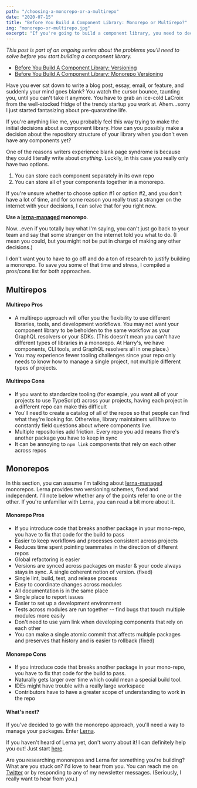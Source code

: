```yaml
---
path: "/choosing-a-monorepo-or-a-multirepo"
date: "2020-07-15"
title: "Before You Build A Component Library: Monorepo or Multirepo?"
img: "monorepo-or-multirepo.jpg"
excerpt: "If you're going to build a component library, you need to decide how to store your components. Most teams choose between two options: you can store each component separately in its own repo, or you can store all of your components together in a monorepo."
---
```


_This post is part of an ongoing series about the problems you'll need to solve before you start building a component library._

- [Before You Build A Component Library: Versioning](../library-versioning)
- [Before You Build A Component Library: Monorepo Versioning](../lerna-monorepo-versioning)

Have you ever sat down to write a blog post, essay, email, or feature, and suddenly your mind goes blank? You watch the cursor bounce, taunting you, until you can't take it anymore. You have to grab an ice-cold LaCroix from the well-stocked fridge of the trendy startup you work at. Ahem...sorry I just started fantasizing about pre-quarantine life.

If you're anything like me, you probably feel this way trying to make the initial decisions about a component library. How can you possibly make a decision about the repository structure of your library when you don't even have any components yet?

One of the reasons writers experience blank page syndrome is because they could literally write about _anything_. Luckily, in this case you really only have two options.

1. You can store each component separately in its own repo
2. You can store all of your components together in a monorepo.

If you're unsure whether to choose option #1 or option #2, and you don't have a lot of time, and for some reason you really trust a stranger on the internet with your decisions, I can solve that for you right now.

**Use a [lerna-managed](https://github.com/lerna/lerna) monorepo**.

Now...even if you totally buy what I'm saying, you can't just go back to your team and say that some stranger on the internet told you what to do. (I mean you could, but you might not be put in charge of making any other decisions.)

I don't want you to have to go off and do a ton of research to justify building a monorepo. To save you some of that time and stress, I compiled a pros/cons list for both approaches.

## Multirepos

#### Multirepo Pros

- A multirepo approach will offer you the flexibility to use different libraries, tools, and development workflows. You may not want your component library to be beholden to the same workflow as your GraphQL resolvers or your SDKs. (This doesn't mean you can't have different types of libraries in a monorepo. At Harry's, we have components, CLI tools, and GraphQL resolvers all in one place.)
- You may experience fewer tooling challenges since your repo only needs to know how to manage a single project, not multiple different types of projects.

#### Multirepo Cons

- If you want to standardize tooling (for example, you want all of your projects to use TypeScript) across your projects, having each project in a different repo can make this difficult
- You'll need to create a catalog of all of the repos so that people can find what they're looking for. Otherwise, library maintainers will have to constantly field questions about where components live.
- Multiple repositories add friction. Every repo you add means there's another package you have to keep in sync
- It can be annoying to `npm link` components that rely on each other across repos

## Monorepos

In this section, you can assume I'm talking about [lerna-managed](https://github.com/lerna/lerna) monorepos. Lerna provides two versioning schemes, fixed and independent. I'll note below whether any of the points refer to one or the other. If you're unfamiliar with Lerna, you can read a bit more about it.

#### Monorepo Pros

- If you introduce code that breaks another package in your mono-repo, you have to fix that code for the build to pass
- Easier to keep workflows and processes consistent across projects
- Reduces time spent pointing teammates in the direction of different repos
- Global refactoring is easier
- Versions are synced across packages on master & your code always stays in sync. A single coherent notion of version. (fixed)
- Single lint, build, test, and release process
- Easy to coordinate changes across modules
- All documentation is in the same place
- Single place to report issues
- Easier to set up a development environment
- Tests across modules are run together -- find bugs that touch multiple modules more easily
- Don't need to use yarn link when developing components that rely on each other
- You can make a single atomic commit that affects multiple packages and preserves that history and is easier to rollback (fixed)

#### Monorepo Cons

- If you introduce code that breaks another package in your mono-repo, you have to fix that code for the build to pass.
- Naturally gets larger over time which could mean a special build tool.
- IDEs might have trouble with a really large workspace
- Contributors have to have a greater scope of understanding to work in the repo

#### What's next?

If you've decided to go with the monorepo approach, you'll need a way to manage your packages. Enter [Lerna](https://github.com/lerna/lerna).

If you haven't heard of Lerna yet, don't worry about it! I can definitely help you out! Just start [here](/what-is-lerna).

Are you researching monorepos and Lerna for something you're building? What are you stuck on? I'd love to hear from you. You can reach me on [Twitter](https://twitter.com/MCapoz) or by responding to any of my newsletter messages. (Seriously, I really want to hear from you.)
